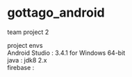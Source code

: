 # gottago_android
team project 2

project envs  
Android Studio : 3.4.1 for Windows 64-bit  
java : jdk8 2.x  
firebase :  
